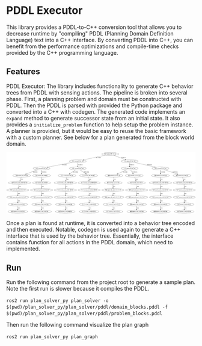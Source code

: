 # PDDL Executor
This library provides a PDDL-to-C++ conversion tool that allows you to decrease runtime by "compiling" PDDL (Planning Domain Definition Language) text into a C++ interface. By converting PDDL into C++, you can benefit from the performance optimizations and compile-time checks provided by the C++ programming language.

## Features
PDDL Executor: The library includes functionality to generate C++ behavior trees from PDDL with sensing actions. 
The pipeline is broken into several phase. First, a planning problem and domain must be constructed with PDDL. 
Then the PDDL is parsed with provided the Python package and converted into a C++ with codegen. 
The generated code implements an `expand` method to generate successor state from an initial state. 
It also provides a `initialize_problem` function to help setup the problem instance. A planner is provided, 
but it would be easy to reuse the basic framework with a custom planner. See below for a plan generated from the 
block world domain.        

<p align="center">
  <img src="resources/plan-graph.png" width="800" title="plan">
</p>

Once a plan is found at runtime, it is converted into a behavior tree encoded and then executed. Notable, codegen is 
used again to generate a C++ interface that is used by the behavior tree. Essentially, the interface contains 
function for all actions in the PDDL domain, which need to implemented.          

## Run
Run the following command from the project root to generate a sample plan. Note the first run is slower because it compiles the PDDL.

`ros2 run plan_solver_py plan_solver -o $(pwd)/plan_solver_py/plan_solver/pddl/domain_blocks.pddl -f $(pwd)/plan_solver_py/plan_solver/pddl/problem_blocks.pddl`

Then run the following command visualize the plan graph

`ros2 run plan_solver_py plan_graph`